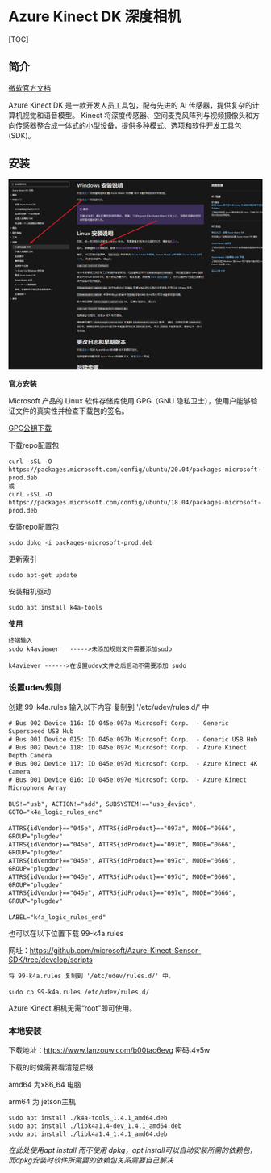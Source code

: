 # Azure Kinect DK 深度相机

[TOC]

## 简介

[微软官方文档](https://learn.microsoft.com/zh-cn/azure/kinect-dk/)

Azure Kinect DK 是一款开发人员工具包，配有先进的 AI 传感器，提供复杂的计算机视觉和语音模型。 Kinect 将深度传感器、空间麦克风阵列与视频摄像头和方向传感器整合成一体式的小型设备，提供多种模式、选项和软件开发工具包 (SDK)。

## 安装

![image-20240615220422627](img/image-20240615220422627.png)

**官方安装**

Microsoft 产品的 Linux 软件存储库使用 GPG（GNU 隐私卫士），使用户能够验证文件的真实性并检查下载包的签名。

[GPC公钥下载](https://packages.microsoft.com/keys/microsoft.asc)

下载repo配置包

```
curl -sSL -O https://packages.microsoft.com/config/ubuntu/20.04/packages-microsoft-prod.deb
或
curl -sSL -O https://packages.microsoft.com/config/ubuntu/18.04/packages-microsoft-prod.deb
```

安装repo配置包

```
sudo dpkg -i packages-microsoft-prod.deb
```

更新索引

```
sudo apt-get update
```

安装相机驱动

```
sudo apt install k4a-tools
```

**使用**

```
终端输入
sudo k4aviewer   ----->未添加规则文件需要添加sudo

k4aviewer ------>在设置udev文件之后启动不需要添加 sudo
```

### 设置udev规则

创建 99-k4a.rules  输入以下内容 复制到 '/etc/udev/rules.d/' 中

```
# Bus 002 Device 116: ID 045e:097a Microsoft Corp.  - Generic Superspeed USB Hub
# Bus 001 Device 015: ID 045e:097b Microsoft Corp.  - Generic USB Hub
# Bus 002 Device 118: ID 045e:097c Microsoft Corp.  - Azure Kinect Depth Camera
# Bus 002 Device 117: ID 045e:097d Microsoft Corp.  - Azure Kinect 4K Camera
# Bus 001 Device 016: ID 045e:097e Microsoft Corp.  - Azure Kinect Microphone Array

BUS!="usb", ACTION!="add", SUBSYSTEM!=="usb_device", GOTO="k4a_logic_rules_end"

ATTRS{idVendor}=="045e", ATTRS{idProduct}=="097a", MODE="0666", GROUP="plugdev"
ATTRS{idVendor}=="045e", ATTRS{idProduct}=="097b", MODE="0666", GROUP="plugdev"
ATTRS{idVendor}=="045e", ATTRS{idProduct}=="097c", MODE="0666", GROUP="plugdev"
ATTRS{idVendor}=="045e", ATTRS{idProduct}=="097d", MODE="0666", GROUP="plugdev"
ATTRS{idVendor}=="045e", ATTRS{idProduct}=="097e", MODE="0666", GROUP="plugdev"

LABEL="k4a_logic_rules_end"

```

也可以在以下位置下载 99-k4a.rules

网址：https://github.com/microsoft/Azure-Kinect-Sensor-SDK/tree/develop/scripts

```
将 99-k4a.rules 复制到 '/etc/udev/rules.d/' 中。

sudo cp 99-k4a.rules /etc/udev/rules.d/
```

Azure Kinect 相机无需“root”即可使用。

### 本地安装

下载地址：https://www.lanzouw.com/b00tao6evg	密码:4v5w

下载的时候需要看清楚后缀  

amd64 为x86_64 电脑

arm64 为 jetson主机

```
sudo apt install ./k4a-tools_1.4.1_amd64.deb
sudo apt install ./libk4a1.4-dev_1.4.1_amd64.deb 
sudo apt install ./libk4a1.4_1.4.1_amd64.deb 
```

*在此处使用apt install 而不使用 dpkg，apt install可以自动安装所需的依赖包，而dpkg安装时软件所需要的依赖包关系需要自己解决*

